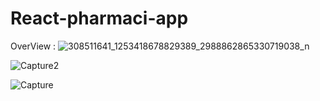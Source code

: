# React-pharmaci-app
OverView :
![308511641_1253418678829389_2988862865330719038_n](https://user-images.githubusercontent.com/81702423/197076087-7b5f9e36-c416-4799-b3af-51ee2982ae4f.png)

![Capture2](https://github.com/mehdiayed/React-pharmaci-application/assets/81702423/061d52fd-df5d-4f52-aa09-453c31e4242f)

![Capture](https://github.com/mehdiayed/React-pharmaci-application/assets/81702423/3d4e559d-e422-49df-9b8a-93a9e741c7f1)

